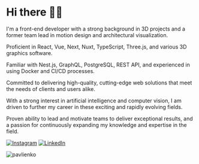 # Hi there 🙋‍♂️

<p>I'm a front-end developer with a strong background in 3D projects and a former team lead in motion design and architectural visualization.

Proficient in React, Vue, Next, Nuxt, TypeScript, Three.js, and various 3D graphics software.

Familiar with Nest.js, GraphQL, PostgreSQL, REST API, and experienced in using Docker and CI/CD processes.

Committed to delivering high-quality, cutting-edge web solutions that meet the needs of clients and users alike.

With a strong interest in artificial intelligence and computer vision, I am driven to further my career in these exciting and rapidly evolving fields.

Proven ability to lead and motivate teams to deliver exceptional results, and a passion for continuously expanding my knowledge and expertise in the field.</p>

<p dir="auto">
<a href="https://instagram.com/nikitapavlienko" target="blank" rel="nofollow"><img src="https://camo.githubusercontent.com/0641e2731604a57f9b9f2de4be17fcf1893c1fbf31dcb3e276f4281208616a1c/68747470733a2f2f696d672e736869656c64732e696f2f62616467652f496e7374616772616d2d2532334534343035462e7376673f6c6f676f3d496e7374616772616d266c6f676f436f6c6f723d7768697465" alt="Instagram" data-canonical-src="https://img.shields.io/badge/Instagram-%23E4405F.svg?logo=Instagram&amp;logoColor=white" style="max-width: 100%;"></a>
<a href="https://linkedin.com/in/npavlienko" target="blank" rel="nofollow"><img src="https://camo.githubusercontent.com/f17ba9730c27e5f1230325b94c8b68bbf3115d32650866f6e3d0ade68201beea/68747470733a2f2f696d672e736869656c64732e696f2f62616467652f4c696e6b6564496e2d2532333030373742352e7376673f6c6f676f3d6c696e6b6564696e266c6f676f436f6c6f723d7768697465" alt="LinkedIn" data-canonical-src="https://img.shields.io/badge/LinkedIn-%230077B5.svg?logo=linkedin&amp;logoColor=white" style="max-width: 100%;"></a>
</p>

<!-- <h3 align="left">Support:</h3>
<p><a href="https://ko-fi.com/pavlienko"> <img align="left" src="https://cdn.ko-fi.com/cdn/kofi3.png?v=3" height="50" width="210" alt="pavlienko" /></a></p><br><br> -->

<p><img align="center" src="https://github-readme-stats.vercel.app/api/top-langs?username=pavlienko&show_icons=true&locale=en&layout=compact" alt="pavlienko" /></p>
